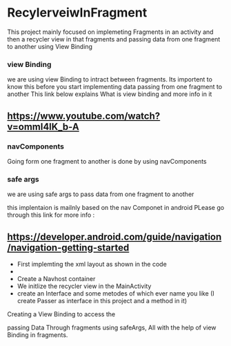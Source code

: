 # RecylerveiwInFragment
This project mainly focused on implemeting Fragments in an activity and then a recycler view in that fragments and passing data from one fragment to another using View Binding

### view Binding
we are using view Binding to intract between fragments. Its importent to know this before you start implementing data passing from one fragment to another
This link below explains What is view binding and more info in it
## https://www.youtube.com/watch?v=omml4lK_b-A

### navComponents
Going form one fragment to another is done by using navComponents 

### safe args
we are using safe args to pass data from one fragment to another
 

this implentaion is mailnly based on the nav Componet in android 
PLease go through this link for more info  : 
## https://developer.android.com/guide/navigation/navigation-getting-started

* First implemting the xml layout as shown in the code
* [hj]: https://media.geeksforgeeks.org/wp-content/uploads/20210120205337/GFGback.png
* Create a Navhost container 
* We initlize the recycler view in the MainActivity 
* create an Interface and some metodes of which ever name you like (I create Passer as interface in this project and a method in it)

Creating a View Binding to access the 

passing Data Through fragments using safeArgs, All with the help of view Binding in fragments.

